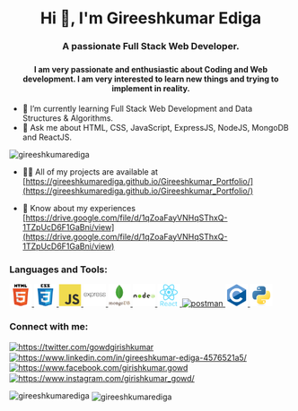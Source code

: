 <!-- ##                                                                    Hi, I am Gireeshkumar Ediga
<hr />

**I am very passionate about Coding and Web development. I am very interested to learn new things and trying to implement in reality.** 

I'm currently learning **Full Stack web development and Data Structure and Algorithms** 
you can check my knowledge about **HTML, CSS, JavaScript, ExpressJS, MongoDB, Node JS and React JS**

### Languages and Tools :- 

<img align="left" alt="HTML5" width="50px" src="https://raw.githubusercontent.com/github/explore/80688e429a7d4ef2fca1e82350fe8e3517d3494d/topics/html/html.png" />
<img align="left" alt="CSS" width="50px" src="https://raw.githubusercontent.com/github/explore/80688e429a7d4ef2fca1e82350fe8e3517d3494d/topics/css/css.png" />
<img align="left" alt="JavaScript" width="40px" src="https://raw.githubusercontent.com/github/explore/80688e429a7d4ef2fca1e82350fe8e3517d3494d/topics/javascript/javascript.png" />
<img align="left" alt="React" width="50px" src="https://raw.githubusercontent.com/github/explore/80688e429a7d4ef2fca1e82350fe8e3517d3494d/topics/react/react.png" />
<img align="left" alt="NodeJS" width="50px" src="https://raw.githubusercontent.com/devicons/devicon/master/icons/nodejs/nodejs-original-wordmark.svg" />
<img align="left" alt="MongoDB" width="50px" src="https://raw.githubusercontent.com/devicons/devicon/master/icons/mongodb/mongodb-original-wordmark.svg" />
<img align="left" alt="Express" width="50px" src="https://raw.githubusercontent.com/github/explore/80688e429a7d4ef2fca1e82350fe8e3517d3494d/topics/express/express.png" />
<!-- <img align="left" alt="HTML5" width="50px" src="https://raw.githubusercontent.com/github/explore/80688e429a7d4ef2fca1e82350fe8e3517d3494d/topics/html/html.png" />
<img align="left" alt="CSS" width="50px" src="https://raw.githubusercontent.com/github/explore/80688e429a7d4ef2fca1e82350fe8e3517d3494d/topics/css/css.png" /> -->
<!-- <img align="left" alt="Bootstrap" width="50px" src="https://raw.githubusercontent.com/github/explore/80688e429a7d4ef2fca1e82350fe8e3517d3494d/topics/bootstrap/bootstrap.png" /> 

<br />
<br />

### Connect with me : 

<a href="https://www.linkedin.com/in/gireeshkumar-ediga-4576521a5/"><img align="left" alt="mahesh" width="40px" src="https://img.icons8.com/external-justicon-flat-justicon/344/external-linkedin-social-media-justicon-flat-justicon.png"></a>

<br />
<br />
 -->
 <h1 align="center">Hi 👋, I'm Gireeshkumar Ediga</h1>
<h3 align="center">A passionate Full Stack Web Developer.<h3> 
<h4 align="center">I am very passionate and enthusiastic about Coding and Web development. I am very interested to learn new things and trying to implement in reality.</h4>
<ul>
<li>🌱 I’m currently learning Full Stack Web Development and Data Structures & Algorithms. <br/>
<li>💬 Ask me about HTML, CSS, JavaScript, ExpressJS, NodeJS, MongoDB and ReactJS.
</ul>

<p align="left"> <img src="https://komarev.com/ghpvc/?username=gireeshkumarediga&label=Profile%20views&color=0e75b6&style=flat" alt="gireeshkumarediga" /> </p>

<!-- <p align="left"> <a href="https://twitter.com/https://twitter.com/gowdgirishkumar" target="blank"><img src="https://img.shields.io/twitter/follow/https://twitter.com/gowdgirishkumar?logo=twitter&style=for-the-badge" alt="https://twitter.com/gowdgirishkumar" /></a> </p> -->

- 👨‍💻 All of my projects are available at [https://gireeshkumarediga.github.io/Gireeshkumar_Portfolio/](https://gireeshkumarediga.github.io/Gireeshkumar_Portfolio/)

- 📄 Know about my experiences [https://drive.google.com/file/d/1qZoaFayVNHqSThxQ-1TZpUcD6F1GaBni/view](https://drive.google.com/file/d/1qZoaFayVNHqSThxQ-1TZpUcD6F1GaBni/view)

<h3 align="left">Languages and Tools:</h3>
<p align="left"> 
 <a href="https://www.w3schools.com/html/" target="_blank" rel="noreferrer"> <img src="https://raw.githubusercontent.com/devicons/devicon/master/icons/html5/html5-original-wordmark.svg" alt="html5" width="40" height="40"/> </a>
 <a href="https://www.w3schools.com/css/" target="_blank" rel="noreferrer"> <img src="https://raw.githubusercontent.com/devicons/devicon/master/icons/css3/css3-original-wordmark.svg" alt="css3" width="40" height="40"/> </a>
 <a href="https://developer.mozilla.org/en-US/docs/Web/JavaScript" target="_blank" rel="noreferrer"> <img src="https://raw.githubusercontent.com/devicons/devicon/master/icons/javascript/javascript-original.svg" alt="javascript" width="40" height="40"/> </a> 
<a href="https://expressjs.com" target="_blank" rel="noreferrer"> <img src="https://raw.githubusercontent.com/devicons/devicon/master/icons/express/express-original-wordmark.svg" alt="express" width="40" height="40"/> </a> 
<a href="https://www.mongodb.com/" target="_blank" rel="noreferrer"> <img src="https://raw.githubusercontent.com/devicons/devicon/master/icons/mongodb/mongodb-original-wordmark.svg" alt="mongodb" width="40" height="40"/> </a> 
<a href="https://nodejs.org" target="_blank" rel="noreferrer"> <img src="https://raw.githubusercontent.com/devicons/devicon/master/icons/nodejs/nodejs-original-wordmark.svg" alt="nodejs" width="40" height="40"/> </a>
<a href="https://reactjs.org/" target="_blank" rel="noreferrer"> <img src="https://raw.githubusercontent.com/devicons/devicon/master/icons/react/react-original-wordmark.svg" alt="react" width="40" height="40"/> </a>
<a href="https://postman.com" target="_blank" rel="noreferrer"> <img src="https://www.vectorlogo.zone/logos/getpostman/getpostman-icon.svg" alt="postman" width="40" height="40"/> </a> 
 <a href="https://www.cprogramming.com/" target="_blank" rel="noreferrer"> <img src="https://raw.githubusercontent.com/devicons/devicon/master/icons/c/c-original.svg" alt="c" width="40" height="40"/> </a>
<a href="https://www.python.org" target="_blank" rel="noreferrer"> <img src="https://raw.githubusercontent.com/devicons/devicon/master/icons/python/python-original.svg" alt="python" width="40" height="40"/> </a> 
</p>

<h3 align="left">Connect with me:</h3>
<p align="left">
<a href="https://twitter.com/GowdGirishkumar" target="_blank"><img align="center" src="https://raw.githubusercontent.com/rahuldkjain/github-profile-readme-generator/master/src/images/icons/Social/twitter.svg" alt="https://twitter.com/gowdgirishkumar" height="30" width="40" /></a>
<a href="https://www.linkedin.com/in/gireeshkumar-ediga-4576521a5/" target="_blank"><img align="center" src="https://raw.githubusercontent.com/rahuldkjain/github-profile-readme-generator/master/src/images/icons/Social/linked-in-alt.svg" alt="https://www.linkedin.com/in/gireeshkumar-ediga-4576521a5/" height="30" width="40" /></a>
<a href="https://www.facebook.com/girishkumar.gowd" target="_blank"><img align="center" src="https://raw.githubusercontent.com/rahuldkjain/github-profile-readme-generator/master/src/images/icons/Social/facebook.svg" alt="https://www.facebook.com/girishkumar.gowd" height="30" width="40" /></a>
<a href="https://www.instagram.com/girishkumar_gowd/" target="_blank"><img align="center" src="https://raw.githubusercontent.com/rahuldkjain/github-profile-readme-generator/master/src/images/icons/Social/instagram.svg" alt="https://www.instagram.com/girishkumar_gowd/" height="30" width="40" /></a>
</p>

<p><img align="left" src="https://github-readme-stats.vercel.app/api/top-langs?username=gireeshkumarediga&show_icons=true&locale=en&layout=compact" alt="gireeshkumarediga" /></p>
<p>&nbsp;<img align="center" src="https://github-readme-stats.vercel.app/api?username=gireeshkumarediga&show_icons=true&locale=en" alt="gireeshkumarediga" /></p>
<!-- <p><img align="center" src="https://github-readme-streak-stats.herokuapp.com/?user=gireeshkumarediga&" alt="gireeshkumarediga" /></p> -->
